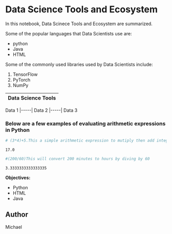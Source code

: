 # Data Science Tools and Ecosystem 

In this notebook, Data Scinece Tools and Ecosystem are summarized.  

Some of the popular languages that Data Scientists use are:
- python
- Java 
- HTML

Some of the commonly used libraries used by Data Scientists include:
1. TensorFlow
2. PyTorch
3. NumPy

|Data Science Tools|
|-----|
Data 1
|-----|
Data 2
|-----|
Data 3 

### Below are a few examples of evaluating arithmetic expressions in Python


```python
# (3*4)+5.This a simple arithmetic expression to mutiply then add integers
```




    17.0




```python
#(200/60)This will convert 200 minutes to hours by diving by 60
```




    3.3333333333333335



**Objectives:**
- Python
- HTML
- Java

## Author 
Michael 


```python

```
